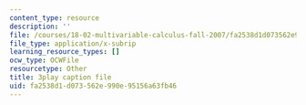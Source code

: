 ```yaml
---
content_type: resource
description: ''
file: /courses/18-02-multivariable-calculus-fall-2007/fa2538d1d073562e990e95156a63fb46_9FLItlbBUPY.vtt
file_type: application/x-subrip
learning_resource_types: []
ocw_type: OCWFile
resourcetype: Other
title: 3play caption file
uid: fa2538d1-d073-562e-990e-95156a63fb46
---
```

